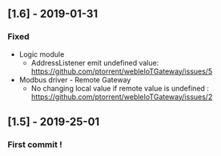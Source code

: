 
## [1.6] - 2019-01-31

### Fixed
- Logic module 
    - AddressListener emit undefined value: https://github.com/ptorrent/webleIoTGateway/issues/5
- Modbus driver - Remote Gateway 
    - No changing local value if remote value is undefined : https://github.com/ptorrent/webleIoTGateway/issues/2 


## [1.5] - 2019-25-01

### First commit !
